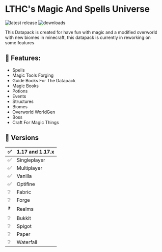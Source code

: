 # LTHC's Magic And Spells Universe
![latest release](https://img.shields.io/github/v/release/LTHCTheMaster/LTHC-s-Magic-And-Spells-Universe?style=flat-square) ![downloads](https://img.shields.io/github/downloads/LTHCTheMaster/LTHC-s-Magic-And-Spells-Universe/total?style=flat-square)

This Datapack is created for have fun with magic and a modified overworld with new biomes in minecraft, this datapack is currently in reworking on some features

## 📜 Features:
- Spells
- Magic Tools Forging
- Guide Books For The Datapack
- Magic Books
- Potions
- Events
- Structures
- Biomes
- Overworld WorldGen
- Boss
- Craft For Magic Things

## 💽 Versions
| ✅   | 1.17 and 1.17.x |
| --- | --------------- |
| ✅   | Singleplayer    |
| ✅   | Multiplayer     |
| ✅   | Vanilla         |
| ✅   | Optifine        |
| ❔   | Fabric          |
| ❔   | Forge           |
| ❓   | Realms          |
| ❔   | Bukkit          |
| ❔   | Spigot          |
| ❔   | Paper           |
| ❔   | Waterfall       |
